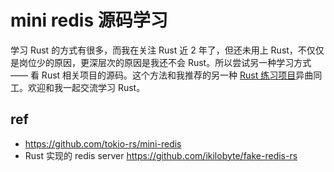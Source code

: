 # mini redis 源码学习
学习 Rust 的方式有很多，而我在关注 Rust 近 2 年了，但还未用上 Rust，不仅仅是岗位少的原因，更深层次的原因是我还不会 Rust。所以尝试另一种学习方式 —— 看 Rust 相关项目的源码。这个方法和我推荐的另一种 [Rust 练习项目](https://www.cnblogs.com/ishenghuo/p/15836369.html)异曲同工。欢迎和我一起交流学习 Rust。


## ref
* https://github.com/tokio-rs/mini-redis
* Rust 实现的 redis server https://github.com/ikilobyte/fake-redis-rs
